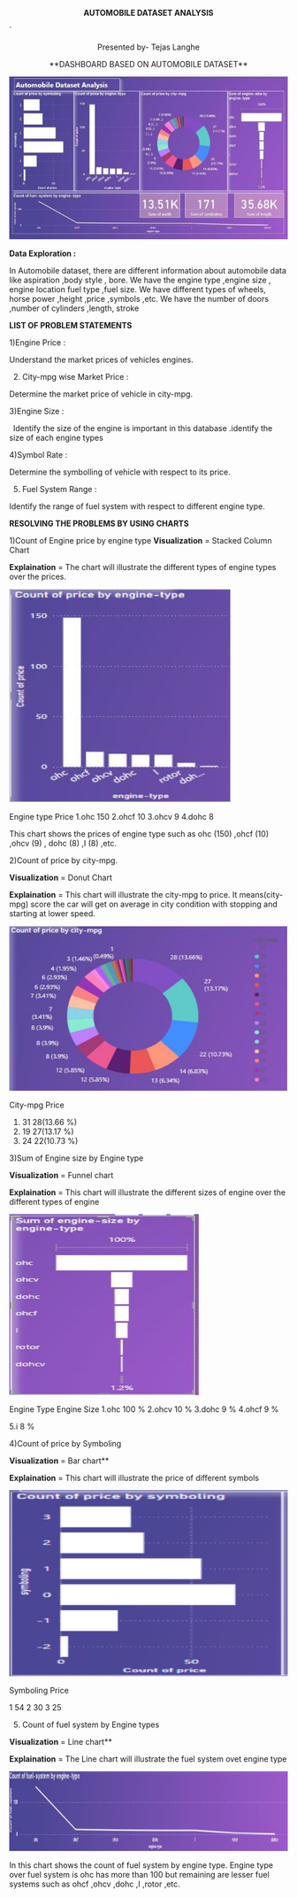 ﻿**<p align="center">AUTOMOBILE DATASET ANALYSIS</p>**

`                                                <p align="center"> Presented by- Tejas Langhe </p>

 <p align="center">
                           **DASHBOARD BASED ON AUTOMOBILE DATASET** 

![](Aspose.Words.d6bb2b07-2510-4502-983f-60427aecc4ce.002.jpeg)

**Data Exploration :** 

In Automobile dataset, there are different information about automobile data like aspiration ,body style , bore. We have the engine type ,engine size , engine location fuel type ,fuel size. We have different types of wheels, horse power ,height ,price ,symbols ,etc. We have the number of doors ,number of cylinders ,length, stroke    

**LIST OF PROBLEM STATEMENTS**  

1)Engine Price : 

Understand the market prices of vehicles engines. 

2) City-mpg wise Market Price : 

Determine the market price of vehicle in city-mpg.  

3)Engine Size :   

` `Identify the size of the engine is important in this database .identify the size of each engine types  

4)Symbol Rate : 

Determine the symbolling of vehicle with respect to its price. 

5) Fuel System Range : 

Identify the range of fuel system with respect to different engine type. 

**RESOLVING THE PROBLEMS BY USING CHARTS** 

1)Count of Engine price by engine type **Visualization** = Stacked Column Chart 

**Explaination**  = The chart will illustrate the different types of engine types over                         the prices. 

![](Aspose.Words.d6bb2b07-2510-4502-983f-60427aecc4ce.003.png)

Engine type                                 Price 1.ohc                                             150 2.ohcf                                             10 3.ohcv                                              9 4.dohc                                              8 

This chart shows the prices of engine type such as ohc (150) ,ohcf (10) ,ohcv (9) , dohc (8) ,I (8) ,etc. 

2)Count of price by city-mpg. 

**Visualization** = Donut Chart

**Explaination**  = This chart will illustrate the city-mpg to price. It means(city-    mpg) score the car will get on average in city condition with stopping and starting at lower speed. 

![](Aspose.Words.d6bb2b07-2510-4502-983f-60427aecc4ce.004.png)

City-mpg                                        Price 

1) 31                                                28(13.66 %) 
1) 19                                                27(13.17 %) 
1) 24                                                22(10.73 %) 

3)Sum of Engine size by Engine type 

**Visualization** = Funnel chart 

**Explaination** = This chart will illustrate the different sizes of engine over the different types of engine 

![](Aspose.Words.d6bb2b07-2510-4502-983f-60427aecc4ce.005.png)

Engine Type                        Engine Size 1.ohc                                       100 % 2.ohcv                                       10 % 3.dohc                                         9 % 4.ohcf                                          9 % 

5\.i                                                 8 % 

4)Count of price by Symboling 

**Visualization** = Bar chart** 

**Explaination** = This chart will illustrate the price of different symbols 

![](Aspose.Words.d6bb2b07-2510-4502-983f-60427aecc4ce.006.png)

Symboling                               Price 

1  54 2  30 3  25 

5) Count of fuel system by Engine types 

**Visualization** = Line chart** 

**Explaination** = The Line chart will illustrate the fuel system ovet engine type 

![](Aspose.Words.d6bb2b07-2510-4502-983f-60427aecc4ce.007.png)

In this chart shows the count of fuel system by engine type. Engine type over fuel system is ohc has more than 100 but remaining are lesser fuel systems such as ohcf ,ohcv ,dohc ,I ,rotor ,etc. 

[ref1]: Aspose.Words.d6bb2b07-2510-4502-983f-60427aecc4ce.001.png
</p>
